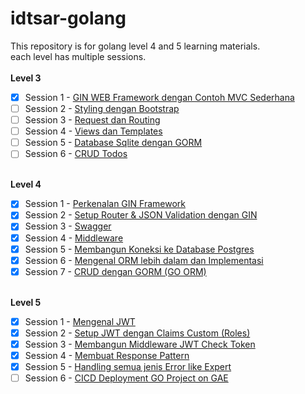 # idtsar-golang

This repository is for golang level 4 and 5 learning materials. <br>
each level has multiple sessions. <br>
 <br>
 <b>Level 3</b> <br>

- [x] Session 1 - [GIN WEB Framework dengan Contoh MVC Sederhana](https://github.com/yankzsoe/idtsar-golang/tree/main/Level_3/Session_1) <br>
- [ ] Session 2 - [Styling dengan Bootstrap](https://github.com/yankzsoe/idtsar-golang/tree/main/Level_3/Session_2) <br>
- [ ] Session 3 - [Request dan Routing](https://github.com/yankzsoe/idtsar-golang/tree/main/Level_3/Session_3) <br>
- [ ] Session 4 - [Views dan Templates](https://github.com/yankzsoe/idtsar-golang/tree/main/Level_3/Session_4) <br>
- [ ] Session 5 - [Database Sqlite dengan GORM](https://github.com/yankzsoe/idtsar-golang/tree/main/Level_3/Session_5) <br>
- [ ] Session 6 - [CRUD Todos](https://github.com/yankzsoe/idtsar-golang/tree/main/Level_3/Session_6) <br>
<br>
<b>Level 4</b> <br>

- [x] Session 1 - [Perkenalan GIN Framework](https://github.com/yankzsoe/idtsar-golang/tree/main/Level_4/Session_1) <br>
- [x] Session 2 - [Setup Router & JSON Validation dengan GIN](https://github.com/yankzsoe/idtsar-golang/tree/main/Level_4/Session_2) <br>
- [x] Session 3 - [Swagger](https://github.com/yankzsoe/idtsar-golang/tree/main/Level_4/Session_3) <br>
- [x] Session 4 - [Middleware](https://github.com/yankzsoe/idtsar-golang/tree/main/Level_4/Session_4) <br>
- [x] Session 5 - [Membangun Koneksi ke Database Postgres](https://github.com/yankzsoe/idtsar-golang/tree/main/Level_4/Session_5) <br>
- [x] Session 6 - [Mengenal ORM lebih dalam dan Implementasi](https://github.com/yankzsoe/idtsar-golang/tree/main/Level_4/Session_6) <br>
- [x] Session 7 - [CRUD dengan GORM (GO ORM)](https://github.com/yankzsoe/idtsar-golang/tree/main/Level_4/Session_7) <br>
<br>
<b>Level 5</b>

- [x] Session 1 - [Mengenal JWT](https://github.com/yankzsoe/idtsar-golang/tree/main/Level_5/Session_1) <br>
- [x] Session 2 - [Setup JWT dengan Claims Custom (Roles)](https://github.com/yankzsoe/idtsar-golang/tree/main/Level_5/Session_2) <br>
- [x] Session 3 - [Membangun Middleware JWT Check Token](https://github.com/yankzsoe/idtsar-golang/tree/main/Level_5/Session_3) <br>
- [x] Session 4 - [Membuat Response Pattern](https://github.com/yankzsoe/idtsar-golang/tree/main/Level_5/Session_4) <br>
- [x] Session 5 - [Handling semua jenis Error like Expert](https://github.com/yankzsoe/idtsar-golang/tree/main/Level_5/Session_5) <br>
- [ ] Session 6 - [CICD Deployment GO Project on GAE]() <br>
<br>
